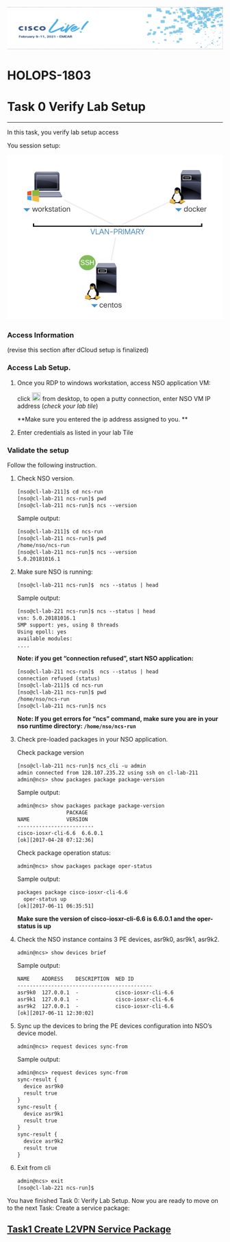 ![](./media/media/image2.png)

HOLOPS-1803
===========

# Task 0 Verify Lab Setup
----------------

In this task, you verify lab setup access

You session setup:

![](./media/media/dcloud-setup.png)

###  Access Information

(revise this section after dCloud setup is finalized)
        

### Access Lab Setup. 

1. Once you RDP to windows workstation, access NSO application VM:
    
    click <img src=https://github.com/weiganghuang/holops-1803/tree/master/media/media/putty.png width="20" height="20" /> from desktop, to open a putty connection, enter NSO VM IP address (<em>check your lab tile</em>)
    
    **Make sure you entered the ip address assigned to you.
    **


3.  Enter credentials as listed in your lab Tile

### Validate the setup

Follow the following instruction. 

1.  Check NSO version.

    ```
    [nso@cl-lab-211]$ cd ncs-run
    [nso@cl-lab-211 ncs-run]$ pwd
    [nso@cl-lab-211 ncs-run]$ ncs --version
    ```
    Sample output:
    
    ```
    [nso@cl-lab-211]$ cd ncs-run
    [nso@cl-lab-211 ncs-run]$ pwd
    /home/nso/ncs-run
    [nso@cl-lab-211 ncs-run]$ ncs --version
    5.0.20181016.1
    ```

1.  Make sure NSO is running:

    ```
    [nso@cl-lab-211 ncs-run]$  ncs --status | head
    ```
    Sample output:
    
    ```
    [nso@cl-lab-221 ncs-run]$ ncs --status | head
    vsn: 5.0.20181016.1
    SMP support: yes, using 8 threads
    Using epoll: yes
    available modules: 
    ....
    ```
    
    **Note: if you get “connection refused”, start NSO application:**
    
    ```
    [nso@cl-lab-211 ncs-run]$  ncs --status | head
    connection refused (status)
    [nso@cl-lab-211]$ cd ncs-run
    [nso@cl-lab-211 ncs-run]$ pwd
    /home/nso/ncs-run
    [nso@cl-lab-211 ncs-run]$ ncs
    ```
    **Note: If you get errors for “ncs” command, make sure you are in
    your nso runtime directory: `/home/nso/ncs-run`**

1.  Check pre-loaded packages in your NSO application.

    Check package version
    
    ```
    [nso@cl-lab-211 ncs-run]$ ncs_cli -u admin
    admin connected from 128.107.235.22 using ssh on cl-lab-211
    admin@ncs> show packages package package-version
    ```
    Sample output:
    
    ```
    admin@ncs> show packages package package-version
                    PACKAGE
    NAME            VERSION
    -------------------------
    cisco-iosxr-cli-6.6  6.6.0.1
    [ok][2017-04-28 07:12:36]
    ```
    
    Check package operation status:
    
    
    ```
    admin@ncs> show packages package oper-status
    ```
    
    Sample output:
    
    ```
    packages package cisco-iosxr-cli-6.6
      oper-status up
    [ok][2017-06-11 06:35:51]  
    ```
    **Make sure the version of cisco-iosxr-cli-6.6 is 6.6.0.1 and the
    oper-status is up**

1.  Check the NSO instance contains 3 PE devices, asr9k0, asr9k1,
    asr9k2.

    ```
    admin@ncs> show devices brief
    ```
    Sample output:
    
    ```
    NAME    ADDRESS    DESCRIPTION  NED ID
    --------------------------------------------
    asr9k0  127.0.0.1  -            cisco-iosxr-cli-6.6
    asr9k1  127.0.0.1  -            cisco-iosxr-cli-6.6
    asr9k2  127.0.0.1  -            cisco-iosxr-cli-6.6 
    [ok][2017-06-11 12:30:02]
    ```

1.  Sync up the devices to bring the PE devices configuration into NSO’s
    device model.

     ```
     admin@ncs> request devices sync-from
     ```

     Sample output:
     
      ```
     admin@ncs> request devices sync-from
     sync-result {
    	device asr9k0
    	result true
	  }
	  sync-result {
    	device asr9k1
    	result true
     }
     sync-result {
    	device asr9k2
    	result true
	  }

     ```
     
2. Exit from cli

   ```
   admin@ncs> exit
   [nso@cl-lab-221 ncs-run]$
   ```
   
   
You have finished Task 0: Verify Lab Setup. Now you are ready to move on
to the next Task: Create a service package:

 [Task1 Create L2VPN Service Package](https://github.com/weiganghuang/HOLOPS-1803/blob/master/task1.md)
------

  

